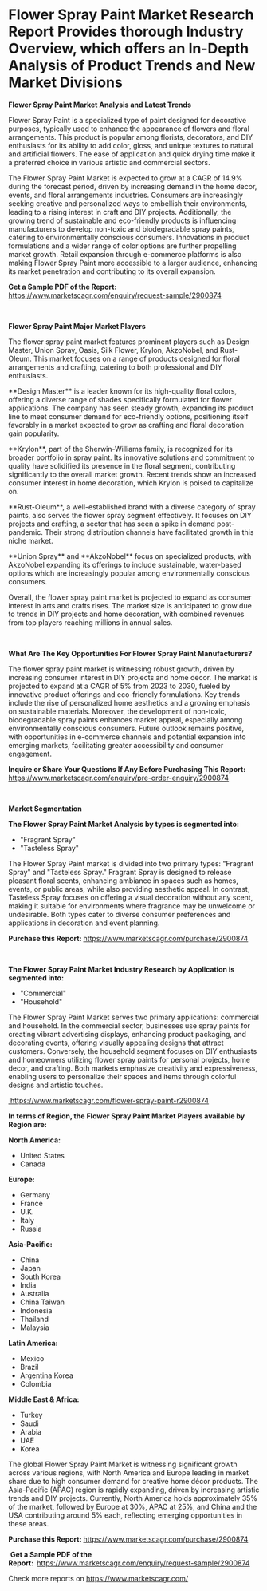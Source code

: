 <p><h1>Flower Spray Paint Market Research Report Provides thorough Industry Overview, which offers an In-Depth Analysis of Product Trends and New Market Divisions</h1></p><p><strong>Flower Spray Paint Market Analysis and Latest Trends</strong></p>
<p><p>Flower Spray Paint is a specialized type of paint designed for decorative purposes, typically used to enhance the appearance of flowers and floral arrangements. This product is popular among florists, decorators, and DIY enthusiasts for its ability to add color, gloss, and unique textures to natural and artificial flowers. The ease of application and quick drying time make it a preferred choice in various artistic and commercial sectors.</p><p>The Flower Spray Paint Market is expected to grow at a CAGR of 14.9% during the forecast period, driven by increasing demand in the home decor, events, and floral arrangements industries. Consumers are increasingly seeking creative and personalized ways to embellish their environments, leading to a rising interest in craft and DIY projects. Additionally, the growing trend of sustainable and eco-friendly products is influencing manufacturers to develop non-toxic and biodegradable spray paints, catering to environmentally conscious consumers. Innovations in product formulations and a wider range of color options are further propelling market growth. Retail expansion through e-commerce platforms is also making Flower Spray Paint more accessible to a larger audience, enhancing its market penetration and contributing to its overall expansion.</p></p>
<p><strong>Get a Sample PDF of the Report:&nbsp;</strong> <a href="https://www.marketscagr.com/enquiry/request-sample/2900874?utm_campaign=2948&utm_medium=2&utm_source=Github&utm_content=ia&utm_term=16032025&utm_id=flower-spray-paint">https://www.marketscagr.com/enquiry/request-sample/2900874</a></p>
<p>&nbsp;</p>
<p><strong>Flower Spray Paint Major Market Players</strong></p>
<p><p>The flower spray paint market features prominent players such as Design Master, Union Spray, Oasis, Silk Flower, Krylon, AkzoNobel, and Rust-Oleum. This market focuses on a range of products designed for floral arrangements and crafting, catering to both professional and DIY enthusiasts.</p><p>**Design Master** is a leader known for its high-quality floral colors, offering a diverse range of shades specifically formulated for flower applications. The company has seen steady growth, expanding its product line to meet consumer demand for eco-friendly options, positioning itself favorably in a market expected to grow as crafting and floral decoration gain popularity.</p><p>**Krylon**, part of the Sherwin-Williams family, is recognized for its broader portfolio in spray paint. Its innovative solutions and commitment to quality have solidified its presence in the floral segment, contributing significantly to the overall market growth. Recent trends show an increased consumer interest in home decoration, which Krylon is poised to capitalize on.</p><p>**Rust-Oleum**, a well-established brand with a diverse category of spray paints, also serves the flower spray segment effectively. It focuses on DIY projects and crafting, a sector that has seen a spike in demand post-pandemic. Their strong distribution channels have facilitated growth in this niche market.</p><p>**Union Spray** and **AkzoNobel** focus on specialized products, with AkzoNobel expanding its offerings to include sustainable, water-based options which are increasingly popular among environmentally conscious consumers.</p><p>Overall, the flower spray paint market is projected to expand as consumer interest in arts and crafts rises. The market size is anticipated to grow due to trends in DIY projects and home decoration, with combined revenues from top players reaching millions in annual sales.</p></p>
<p>&nbsp;</p>
<p><strong>What Are The Key Opportunities For Flower Spray Paint Manufacturers?</strong></p>
<p><p>The flower spray paint market is witnessing robust growth, driven by increasing consumer interest in DIY projects and home decor. The market is projected to expand at a CAGR of 5% from 2023 to 2030, fueled by innovative product offerings and eco-friendly formulations. Key trends include the rise of personalized home aesthetics and a growing emphasis on sustainable materials. Moreover, the development of non-toxic, biodegradable spray paints enhances market appeal, especially among environmentally conscious consumers. Future outlook remains positive, with opportunities in e-commerce channels and potential expansion into emerging markets, facilitating greater accessibility and consumer engagement.</p></p>
<p><strong>Inquire or Share Your Questions If Any Before Purchasing This Report:</strong> <a href="https://www.marketscagr.com/enquiry/pre-order-enquiry/2900874?utm_campaign=2948&utm_medium=2&utm_source=Github&utm_content=ia&utm_term=16032025&utm_id=flower-spray-paint">https://www.marketscagr.com/enquiry/pre-order-enquiry/2900874</a></p>
<p>&nbsp;</p>
<p><strong>Market Segmentation</strong></p>
<p><strong>The Flower Spray Paint Market Analysis by types is segmented into:</strong></p>
<p><ul><li>"Fragrant Spray"</li><li>"Tasteless Spray"</li></ul></p>
<p><p>The Flower Spray Paint market is divided into two primary types: "Fragrant Spray" and "Tasteless Spray." Fragrant Spray is designed to release pleasant floral scents, enhancing ambiance in spaces such as homes, events, or public areas, while also providing aesthetic appeal. In contrast, Tasteless Spray focuses on offering a visual decoration without any scent, making it suitable for environments where fragrance may be unwelcome or undesirable. Both types cater to diverse consumer preferences and applications in decoration and event planning.</p></p>
<p><strong>Purchase this Report:&nbsp;</strong><a href="https://www.marketscagr.com/purchase/2900874?utm_campaign=2948&utm_medium=2&utm_source=Github&utm_content=ia&utm_term=16032025&utm_id=flower-spray-paint">https://www.marketscagr.com/purchase/2900874</a></p>
<p>&nbsp;</p>
<p><strong>The Flower Spray Paint Market Industry Research by Application is segmented into:</strong></p>
<p><ul><li>"Commercial"</li><li>"Household"</li></ul></p>
<p><p>The Flower Spray Paint Market serves two primary applications: commercial and household. In the commercial sector, businesses use spray paints for creating vibrant advertising displays, enhancing product packaging, and decorating events, offering visually appealing designs that attract customers. Conversely, the household segment focuses on DIY enthusiasts and homeowners utilizing flower spray paints for personal projects, home decor, and crafting. Both markets emphasize creativity and expressiveness, enabling users to personalize their spaces and items through colorful designs and artistic touches.</p></p>
<p><a href="https://www.marketscagr.com/flower-spray-paint-r2900874?utm_campaign=2948&utm_medium=2&utm_source=Github&utm_content=ia&utm_term=16032025&utm_id=flower-spray-paint">&nbsp;https://www.marketscagr.com/flower-spray-paint-r2900874</a></p>
<p><strong>In terms of Region, the Flower Spray Paint Market Players available by Region are:</strong></p>
<p>
    <p> <strong> North America: </strong>
        <ul>
            <li>United States</li>
            <li>Canada</li>
        </ul>
        </p> 
    <p> <strong> Europe: </strong>
        <ul>
            <li>Germany</li>
            <li>France</li>
            <li>U.K.</li>
            <li>Italy</li>
            <li>Russia</li>
        </ul>
        </p> 
    <p> <strong> Asia-Pacific: </strong>
        <ul>
            <li>China</li>
            <li>Japan</li>
            <li>South Korea</li>
            <li>India</li>
            <li>Australia</li>
            <li>China Taiwan</li>
            <li>Indonesia</li>
            <li>Thailand</li>
            <li>Malaysia</li>
        </ul>
        </p> 
    <p> <strong> Latin America: </strong>
        <ul>
            <li>Mexico</li>
            <li>Brazil</li>
            <li>Argentina Korea</li>
            <li>Colombia</li>
        </ul>
        </p> 
    <p> <strong> Middle East & Africa: </strong>
        <ul>
            <li>Turkey</li>
            <li>Saudi</li>
            <li>Arabia</li>
            <li>UAE</li>
            <li>Korea</li>
        </ul>
    </p>
    </p>
<p><p>The global Flower Spray Paint Market is witnessing significant growth across various regions, with North America and Europe leading in market share due to high consumer demand for creative home décor products. The Asia-Pacific (APAC) region is rapidly expanding, driven by increasing artistic trends and DIY projects. Currently, North America holds approximately 35% of the market, followed by Europe at 30%, APAC at 25%, and China and the USA contributing around 5% each, reflecting emerging opportunities in these areas.</p></p>
<p><strong>Purchase this Report: </strong><a href="https://www.marketscagr.com/purchase/2900874?utm_campaign=2948&utm_medium=2&utm_source=Github&utm_content=ia&utm_term=16032025&utm_id=flower-spray-paint">https://www.marketscagr.com/purchase/2900874</a></p>
<p>&nbsp;<strong>Get a Sample PDF of the Report:&nbsp;&nbsp;</strong><a href="https://www.marketscagr.com/enquiry/request-sample/2900874?utm_campaign=2948&utm_medium=2&utm_source=Github&utm_content=ia&utm_term=16032025&utm_id=flower-spray-paint">https://www.marketscagr.com/enquiry/request-sample/2900874</a></p>
<p><strong></strong></p>
<p>Check more reports on <a href="https://www.marketscagr.com/?utm_campaign=2948&utm_medium=2&utm_source=Github&utm_content=ia&utm_term=16032025&utm_id=flower-spray-paint">https://www.marketscagr.com/</a></p>